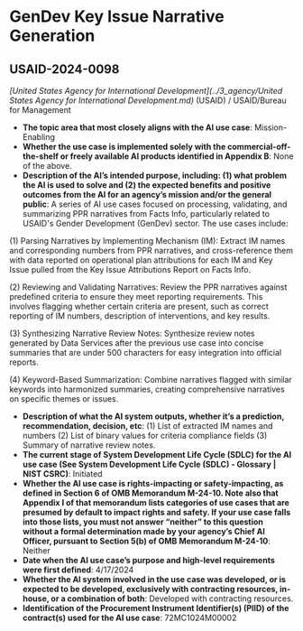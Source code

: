 # GenDev Key Issue Narrative Generation
## USAID-2024-0098
_[United States Agency for International Development](../3_agency/United States Agency for International Development.md)_ (USAID) / USAID/Bureau for Management


+ **The topic area that most closely aligns with the AI use case**: Mission-Enabling
+ **Whether the use case is implemented solely with the commercial-off-the-shelf or freely available AI products identified in Appendix B**: None of the above.
+ **Description of the AI’s intended purpose, including: (1) what problem the AI is used to solve and (2) the expected benefits and positive outcomes from the AI for an agency’s mission and/or the general public**: A series of AI use cases focused on processing, validating, and summarizing PPR narratives from Facts Info, particularly related to USAID's Gender Development (GenDev) sector. The use cases include:

(1) Parsing Narratives by Implementing Mechanism (IM): Extract IM names and corresponding numbers from PPR narratives, and cross-reference them with data reported on operational plan attributions for each IM and Key Issue pulled from the Key Issue Attributions Report on Facts Info.

(2) Reviewing and Validating Narratives: Review the PPR narratives against predefined criteria to ensure they meet reporting requirements. This involves flagging whether certain criteria are present, such as correct reporting of IM numbers, description of interventions, and key results.

(3) Synthesizing Narrative Review Notes: Synthesize review notes generated by Data Services after the previous use case into concise summaries that are under 500 characters for easy integration into official reports.

(4) Keyword-Based Summarization: Combine narratives flagged with similar keywords into harmonized summaries, creating comprehensive narratives on specific themes or issues.
+ **Description of what the AI system outputs, whether it’s a prediction, recommendation, decision, etc**: (1) List of extracted IM names and numbers
(2) List of binary values for criteria compliance fields
(3) Summary of narrative review notes.
+ **The current stage of System Development Life Cycle (SDLC) for the AI use case (See System Development Life Cycle (SDLC) - Glossary | NIST CSRC)**: Initiated
+ **Whether the AI use case is rights-impacting or safety-impacting, as defined in Section 6 of OMB Memorandum M-24-10. Note also that Appendix I of that memorandum lists categories of use cases that are presumed by default to impact rights and safety. If your use case falls into those lists, you must not answer “neither” to this question without a formal determination made by your agency’s Chief AI Officer, pursuant to Section 5(b) of OMB Memorandum M-24-10**: Neither
+ **Date when the AI use case’s purpose and high-level requirements were first defined**: 4/17/2024
+ **Whether the AI system involved in the use case was developed, or is expected to be developed, exclusively with contracting resources, in-house, or a combination of both**: Developed with contracting resources.
+ **Identification of the Procurement Instrument Identifier(s) (PIID) of the contract(s) used for the AI use case**: 72MC1024M00002